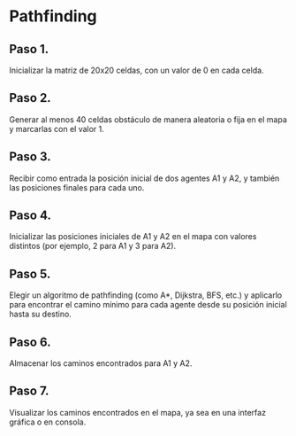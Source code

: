 # Pathfinding
## Paso 1.
Inicializar la matriz de 20x20 celdas, con un valor de 0 en cada celda.
## Paso 2.
Generar al menos 40 celdas obstáculo de manera aleatoria o fija en el mapa y marcarlas con el valor 1.
## Paso 3.
Recibir como entrada la posición inicial de dos agentes A1 y A2, y también las posiciones finales para cada uno.
## Paso 4.
Inicializar las posiciones iniciales de A1 y A2 en el mapa con valores distintos (por ejemplo, 2 para A1 y 3 para A2).
## Paso 5.
Elegir un algoritmo de pathfinding (como A*, Dijkstra, BFS, etc.) y aplicarlo para encontrar el camino mínimo para cada agente desde su posición inicial hasta su destino.
## Paso 6.
Almacenar los caminos encontrados para A1 y A2.
## Paso 7.
Visualizar los caminos encontrados en el mapa, ya sea en una interfaz gráfica o en consola.

